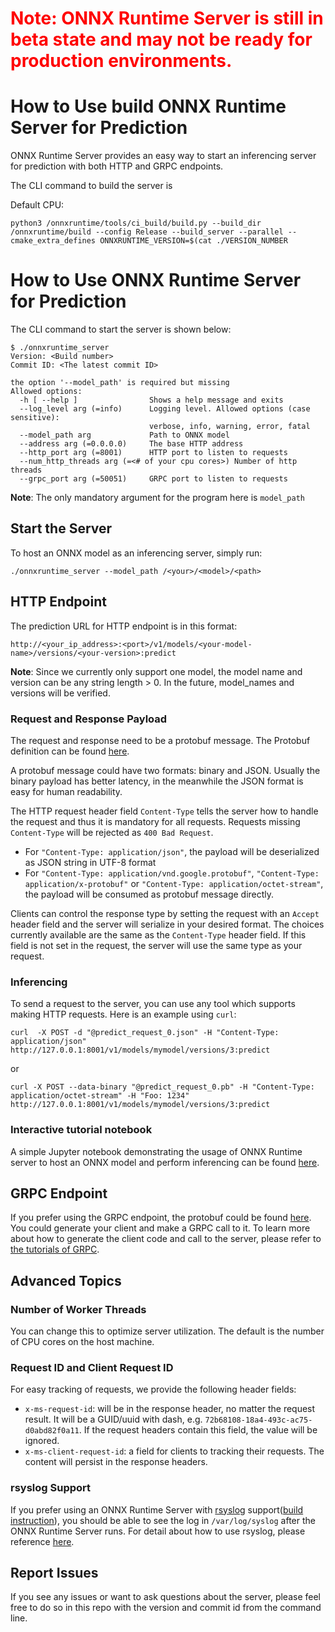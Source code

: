 <h1><span style="color:red">Note: ONNX Runtime Server is still in beta state and may not be ready for production environments.</span></h1>

# How to Use build ONNX Runtime Server for Prediction
ONNX Runtime Server provides an easy way to start an inferencing server for prediction with both HTTP and GRPC endpoints.

The CLI command to build the server is

Default CPU:
```
python3 /onnxruntime/tools/ci_build/build.py --build_dir /onnxruntime/build --config Release --build_server --parallel --cmake_extra_defines ONNXRUNTIME_VERSION=$(cat ./VERSION_NUMBER
```

# How to Use ONNX Runtime Server for Prediction

 The CLI command to start the server is shown below:

```
$ ./onnxruntime_server
Version: <Build number>
Commit ID: <The latest commit ID>

the option '--model_path' is required but missing
Allowed options:
  -h [ --help ]                Shows a help message and exits
  --log_level arg (=info)      Logging level. Allowed options (case sensitive):
                               verbose, info, warning, error, fatal
  --model_path arg             Path to ONNX model
  --address arg (=0.0.0.0)     The base HTTP address
  --http_port arg (=8001)      HTTP port to listen to requests
  --num_http_threads arg (=<# of your cpu cores>) Number of http threads
  --grpc_port arg (=50051)     GRPC port to listen to requests
```

**Note**: The only mandatory argument for the program here is `model_path`

## Start the Server

To host an ONNX model as an inferencing server, simply run:

```
./onnxruntime_server --model_path /<your>/<model>/<path>
```

## HTTP Endpoint

The prediction URL for HTTP endpoint is in this format:

```
http://<your_ip_address>:<port>/v1/models/<your-model-name>/versions/<your-version>:predict
```

**Note**: Since we currently only support one model, the model name and version can be any string length > 0. In the future, model_names and versions will be verified.

### Request and Response Payload

The request and response need to be a protobuf message. The Protobuf definition can be found [here](../onnxruntime/server/protobuf/predict.proto).

A protobuf message could have two formats: binary and JSON. Usually the binary payload has better latency, in the meanwhile the JSON format is easy for human readability. 

The HTTP request header field `Content-Type` tells the server how to handle the request and thus it is mandatory for all requests. Requests missing `Content-Type` will be rejected as `400 Bad Request`.

* For `"Content-Type: application/json"`, the payload will be deserialized as JSON string in UTF-8 format
* For `"Content-Type: application/vnd.google.protobuf"`, `"Content-Type: application/x-protobuf"` or `"Content-Type: application/octet-stream"`, the payload will be consumed as protobuf message directly.

Clients can control the response type by setting the request with an `Accept` header field and the server will serialize in your desired format. The choices currently available are the same as the `Content-Type` header field. If this field is not set in the request, the server will use the same type as your request.

### Inferencing

To send a request to the server, you can use any tool which supports making HTTP requests. Here is an example using `curl`:

```
curl  -X POST -d "@predict_request_0.json" -H "Content-Type: application/json" http://127.0.0.1:8001/v1/models/mymodel/versions/3:predict
```

or

```
curl -X POST --data-binary "@predict_request_0.pb" -H "Content-Type: application/octet-stream" -H "Foo: 1234"  http://127.0.0.1:8001/v1/models/mymodel/versions/3:predict
```

### Interactive tutorial notebook

A simple Jupyter notebook demonstrating the usage of ONNX Runtime server to host an ONNX model and perform inferencing can be found [here](https://github.com/onnx/tutorials/blob/master/tutorials/OnnxRuntimeServerSSDModel.ipynb).

## GRPC Endpoint

If you prefer using the GRPC endpoint, the protobuf could be found [here](../onnxruntime/server/protobuf/prediction_service.proto). You could generate your client and make a GRPC call to it. To learn more about how to generate the client code and call to the server, please refer to [the tutorials of GRPC](https://grpc.io/docs/tutorials/).

## Advanced Topics

### Number of Worker Threads

You can change this to optimize server utilization. The default is the number of CPU cores on the host machine.

### Request ID and Client Request ID

For easy tracking of requests, we provide the following header fields:

* `x-ms-request-id`: will be in the response header, no matter the request result. It will be a GUID/uuid with dash, e.g. `72b68108-18a4-493c-ac75-d0abd82f0a11`. If the request headers contain this field, the value will be ignored.
* `x-ms-client-request-id`: a field for clients to tracking their requests. The content will persist in the response headers.

### rsyslog Support

If you prefer using an ONNX Runtime Server with [rsyslog](https://www.rsyslog.com/) support([build instruction](../BUILD.md#build-onnx-runtime-server-on-linux)), you should be able to see the log in `/var/log/syslog` after the ONNX Runtime Server runs. For detail about how to use rsyslog, please reference [here](https://www.rsyslog.com/category/guides-for-rsyslog/).

## Report Issues

If you see any issues or want to ask questions about the server, please feel free to do so in this repo with the version and commit id from the command line. 

